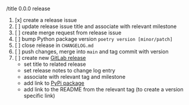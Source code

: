 /title 0.0.0 release

1. [x] create a release issue
1. [ ] update release issue title and associate with relevant milestone
1. [ ] create merge request from release issue
1. [ ] bump Python package version `poetry version [minor/patch]`
1. [ ] close release in `CHANGELOG.md`
1. [ ] push changes, merge into `main` and tag commit with version
1. [ ] create new [GitLab release](https://gitlab.data.bas.ac.uk/MAGIC/air-unit-network-dataset/-/releases)
    - set title to related release
    - set release notes to change log entry
    - associate with relevant tag and milestone 
    - add link to [PyPi package](https://pypi.org/project/bas-air-unit-network-dataset/#history)
    - add link to the README from the relevant tag (to create a version specific link)
